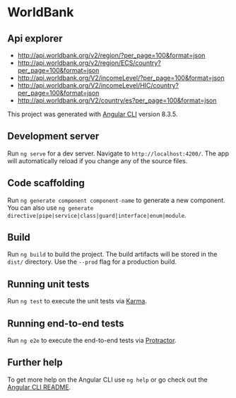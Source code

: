 # WorldBank

## Api explorer

- http://api.worldbank.org/v2/region/?per_page=100&format=json
- http://api.worldbank.org/v2/region/ECS/country?per_page=100&format=json
- http://api.worldbank.org/V2/incomeLevel/?per_page=100&format=json
- http://api.worldbank.org/V2/incomeLevel/HIC/country?per_page=100&format=json
- http://api.worldbank.org/V2/country/es?per_page=100&format=json

This project was generated with [Angular CLI](https://github.com/angular/angular-cli) version 8.3.5.

## Development server

Run `ng serve` for a dev server. Navigate to `http://localhost:4200/`. The app will automatically reload if you change any of the source files.

## Code scaffolding

Run `ng generate component component-name` to generate a new component. You can also use `ng generate directive|pipe|service|class|guard|interface|enum|module`.

## Build

Run `ng build` to build the project. The build artifacts will be stored in the `dist/` directory. Use the `--prod` flag for a production build.

## Running unit tests

Run `ng test` to execute the unit tests via [Karma](https://karma-runner.github.io).

## Running end-to-end tests

Run `ng e2e` to execute the end-to-end tests via [Protractor](http://www.protractortest.org/).

## Further help

To get more help on the Angular CLI use `ng help` or go check out the [Angular CLI README](https://github.com/angular/angular-cli/blob/master/README.md).

